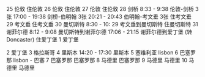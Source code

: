 25 伦敦
住伦敦
26 伦敦
住伦敦
27 伦敦
住伦敦
28 剑桥
8:33 - 9:38 伦敦-剑桥 3张
17:00 - 19:38 剑桥-伯明翰 3张
20:21 - 20:43 伯明翰-考文垂 3张
住考文垂
29 考文垂
住考文垂
30 曼切斯特
8:30 - 10: 29 考文垂到曼切斯特 
住曼切斯特
31 谢菲尔德
8:12 - 9:08 曼切斯特到谢菲尔德
17:06 - 21:15 谢菲尔德到爱丁堡 (转Doncaster)
住爱丁堡
1 爱丁堡

2 爱丁堡
3 格拉斯哥
4 里斯本
14:20 - 17:30 里斯本
5 塞维利亚 lisbon
6 巴塞罗那 lisbon - 巴塞
7 巴塞罗那 巴塞罗那
8 马德里 巴塞罗那
9 马德里 马德里
10 马德里 马德里